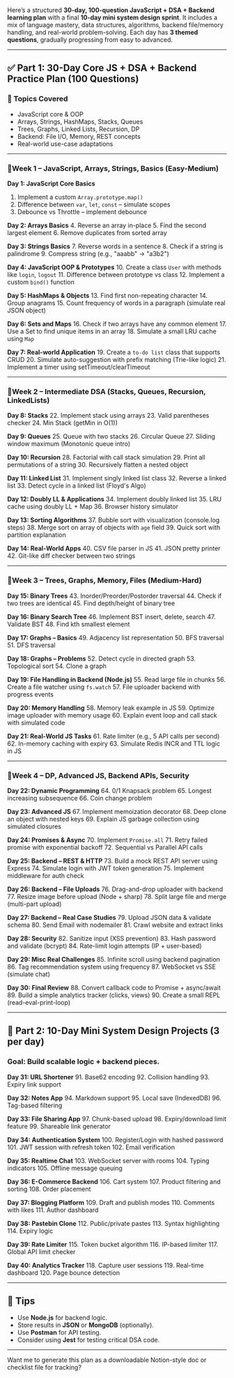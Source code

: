 Here’s a structured **30-day, 100-question JavaScript + DSA + Backend learning plan** with a final **10-day mini system design sprint**. It includes a mix of language mastery, data structures, algorithms, backend file/memory handling, and real-world problem-solving. Each day has **3 themed questions**, gradually progressing from easy to advanced.

---

## ✅ **Part 1: 30-Day Core JS + DSA + Backend Practice Plan (100 Questions)**

### 🧠 Topics Covered

* JavaScript core & OOP
* Arrays, Strings, HashMaps, Stacks, Queues
* Trees, Graphs, Linked Lists, Recursion, DP
* Backend: File I/O, Memory, REST concepts
* Real-world use-case adaptations

---

### 🔹**Week 1 – JavaScript, Arrays, Strings, Basics (Easy-Medium)**

**Day 1: JavaScript Core Basics**

1. Implement a custom `Array.prototype.map()`
2. Difference between `var`, `let`, `const` – simulate scopes
3. Debounce vs Throttle – implement debounce

**Day 2: Arrays Basics**
4\. Reverse an array in-place
5\. Find the second largest element
6\. Remove duplicates from sorted array

**Day 3: Strings Basics**
7\. Reverse words in a sentence
8\. Check if a string is palindrome
9\. Compress string (e.g., "aaabb" → "a3b2")

**Day 4: JavaScript OOP & Prototypes**
10\. Create a class `User` with methods like `login`, `logout`
11\. Difference between prototype vs class
12\. Implement a custom `bind()` function

**Day 5: HashMaps & Objects**
13\. Find first non-repeating character
14\. Group anagrams
15\. Count frequency of words in a paragraph (simulate real JSON object)

**Day 6: Sets and Maps**
16\. Check if two arrays have any common element
17\. Use a Set to find unique items in an array
18\. Simulate a small LRU cache using `Map`

**Day 7: Real-world Application**
19\. Create a `to-do list` class that supports CRUD
20\. Simulate auto-suggestion with prefix matching (Trie-like logic)
21\. Implement a timer using setTimeout/clearTimeout

---

### 🔹**Week 2 – Intermediate DSA (Stacks, Queues, Recursion, LinkedLists)**

**Day 8: Stacks**
22\. Implement stack using arrays
23\. Valid parentheses checker
24\. Min Stack (getMin in O(1))

**Day 9: Queues**
25\. Queue with two stacks
26\. Circular Queue
27\. Sliding window maximum (Monotonic queue intro)

**Day 10: Recursion**
28\. Factorial with call stack simulation
29\. Print all permutations of a string
30\. Recursively flatten a nested object

**Day 11: Linked List**
31\. Implement singly linked list class
32\. Reverse a linked list
33\. Detect cycle in a linked list (Floyd's Algo)

**Day 12: Doubly LL & Applications**
34\. Implement doubly linked list
35\. LRU cache using doubly LL + Map
36\. Browser history simulator

**Day 13: Sorting Algorithms**
37\. Bubble sort with visualization (console.log steps)
38\. Merge sort on array of objects with `age` field
39\. Quick sort with partition explanation

**Day 14: Real-World Apps**
40\. CSV file parser in JS
41\. JSON pretty printer
42\. Git-like diff checker between two strings

---

### 🔹**Week 3 – Trees, Graphs, Memory, Files (Medium-Hard)**

**Day 15: Binary Trees**
43\. Inorder/Preorder/Postorder traversal
44\. Check if two trees are identical
45\. Find depth/height of binary tree

**Day 16: Binary Search Tree**
46\. Implement BST insert, delete, search
47\. Validate BST
48\. Find kth smallest element

**Day 17: Graphs – Basics**
49\. Adjacency list representation
50\. BFS traversal
51\. DFS traversal

**Day 18: Graphs – Problems**
52\. Detect cycle in directed graph
53\. Topological sort
54\. Clone a graph

**Day 19: File Handling in Backend (Node.js)**
55\. Read large file in chunks
56\. Create a file watcher using `fs.watch`
57\. File uploader backend with progress events

**Day 20: Memory Handling**
58\. Memory leak example in JS
59\. Optimize image uploader with memory usage
60\. Explain event loop and call stack with simulated code

**Day 21: Real-World JS Tasks**
61\. Rate limiter (e.g., 5 API calls per second)
62\. In-memory caching with expiry
63\. Simulate Redis INCR and TTL logic in JS

---

### 🔹**Week 4 – DP, Advanced JS, Backend APIs, Security**

**Day 22: Dynamic Programming**
64\. 0/1 Knapsack problem
65\. Longest increasing subsequence
66\. Coin change problem

**Day 23: Advanced JS**
67\. Implement memoization decorator
68\. Deep clone an object with nested keys
69\. Explain JS garbage collection using simulated closures

**Day 24: Promises & Async**
70\. Implement `Promise.all`
71\. Retry failed promise with exponential backoff
72\. Sequential vs Parallel API calls

**Day 25: Backend – REST & HTTP**
73\. Build a mock REST API server using Express
74\. Simulate login with JWT token generation
75\. Implement middleware for auth check

**Day 26: Backend – File Uploads**
76\. Drag-and-drop uploader with backend
77\. Resize image before upload (Node + sharp)
78\. Split large file and merge (multi-part upload)

**Day 27: Backend – Real Case Studies**
79\. Upload JSON data & validate schema
80\. Send Email with nodemailer
81\. Crawl website and extract links

**Day 28: Security**
82\. Sanitize input (XSS prevention)
83\. Hash password and validate (bcrypt)
84\. Rate-limit login attempts (IP + user-based)

**Day 29: Misc Real Challenges**
85\. Infinite scroll using backend pagination
86\. Tag recommendation system using frequency
87\. WebSocket vs SSE (simulate chat)

**Day 30: Final Review**
88\. Convert callback code to Promise + async/await
89\. Build a simple analytics tracker (clicks, views)
90\. Create a small REPL (read-eval-print-loop)

---

## 🚀 **Part 2: 10-Day Mini System Design Projects (3 per day)**

### Goal: Build scalable logic + backend pieces.

**Day 31: URL Shortener**
91\. Base62 encoding
92\. Collision handling
93\. Expiry link support

**Day 32: Notes App**
94\. Markdown support
95\. Local save (IndexedDB)
96\. Tag-based filtering

**Day 33: File Sharing App**
97\. Chunk-based upload
98\. Expiry/download limit feature
99\. Shareable link generator

**Day 34: Authentication System**
100\. Register/Login with hashed password
101\. JWT session with refresh token
102\. Email verification

**Day 35: Realtime Chat**
103\. WebSocket server with rooms
104\. Typing indicators
105\. Offline message queuing

**Day 36: E-Commerce Backend**
106\. Cart system
107\. Product filtering and sorting
108\. Order placement

**Day 37: Blogging Platform**
109\. Draft and publish modes
110\. Comments with likes
111\. Author dashboard

**Day 38: Pastebin Clone**
112\. Public/private pastes
113\. Syntax highlighting
114\. Expiry logic

**Day 39: Rate Limiter**
115\. Token bucket algorithm
116\. IP-based limiter
117\. Global API limit checker

**Day 40: Analytics Tracker**
118\. Capture user sessions
119\. Real-time dashboard
120\. Page bounce detection

---

## 📝 Tips

* Use **Node.js** for backend logic.
* Store results in **JSON** or **MongoDB** (optionally).
* Use **Postman** for API testing.
* Consider using **Jest** for testing critical DSA code.

---

Want me to generate this plan as a downloadable Notion-style doc or checklist file for tracking?
